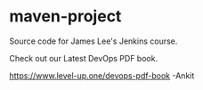 # maven-project
Source code for James Lee's Jenkins course.

Check out our Latest DevOps PDF book.

https://www.level-up.one/devops-pdf-book -Ankit
